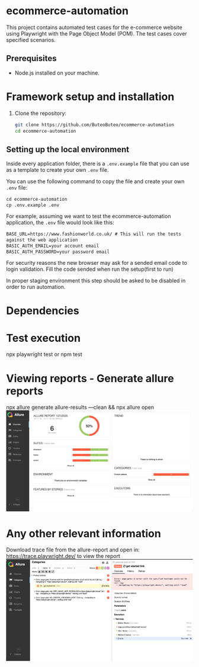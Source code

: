 # ecommerce-automation
This project contains automated test cases for the e-commerce website using Playwright with the Page Object Model (POM). The test cases cover specified scenarios.

## Prerequisites
- Node.js installed on your machine.

# Framework setup and installation 
1. Clone the repository:
   ```bash
   git clone https://github.com/ButeoButeo/ecommerce-automation
   cd ecommerce-automation

## Setting up the local environment
Inside every application folder, there is a `.env.example` file that you can use as a template to create your own `.env` file.

You can use the following command to copy the file and create your own `.env` file:

```shell
cd ecommerce-automation
cp .env.example .env
```

For example, assuming we want to test the ecommerce-automation application, the `.env` file would look like this:

```dotenv
BASE_URL=https://www.fashionworld.co.uk/ # This will run the tests against the web application
BASIC_AUTH_EMAIL=your account email
BASIC_AUTH_PASSWORD=your password email
```
For security reasons the new browser may ask for a sended email code to login validation. Fill the code sended when run the setup(first to run)

In proper staging environment this step should be asked to be disabled in order to run automation. 

# Dependencies 

# Test execution 
npx playwright test or npm test

# Viewing reports - Generate allure reports
npx allure generate allure-results —clean && npx allure open
![alt text](/img/Screenshot2.png)

# Any other relevant information 
Download trace file from the allure-report and open in:
https://trace.playwright.dev/ to view the report
![alt text](/img/Screenshot1.png)
